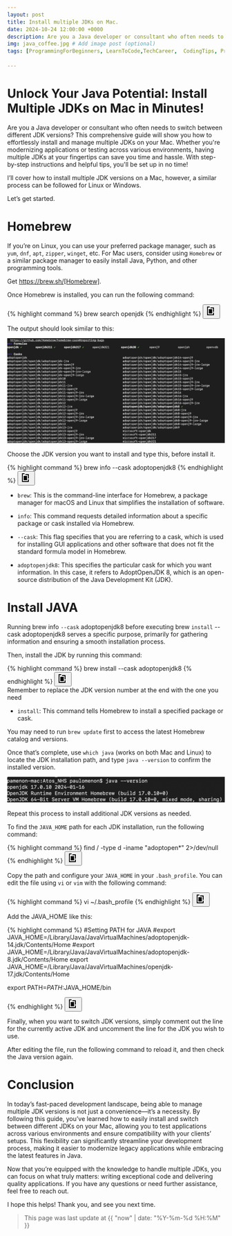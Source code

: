 ```yaml
---
layout: post
title: Install multiple JDKs on Mac.
date: 2024-10-24 12:00:00 +0000
description: Are you a Java developer or consultant who often needs to switch between different JDK versions? This comprehensive guide will show you how to effortlessly install and manage multiple JDKs on your Mac. Whether you're modernizing applications or testing across various environments, having multiple JDKs at your fingertips can save you time and hassle. With step-by-step instructions and helpful tips, you'll be set up in no time! # Add post description (optional)
img: java_coffee.jpg # Add image post (optional)
tags: [ProgrammingForBeginners, LearnToCode,TechCareer,  CodingTips, Programming, ProblemSolving, Python] # add tag

---
```

# Unlock Your Java Potential: Install Multiple JDKs on Mac in Minutes!

Are you a Java developer or consultant who often needs to switch between different JDK versions? This comprehensive guide will show you how to effortlessly install and manage multiple JDKs on your Mac. Whether you're modernizing applications or testing across various environments, having multiple JDKs at your fingertips can save you time and hassle. With step-by-step instructions and helpful tips, you'll be set up in no time!

I’ll cover how to install multiple JDK versions on a Mac, however, a similar process can be followed for Linux or Windows.

Let’s get started.

# Homebrew
If you’re on Linux, you can use your preferred package manager, such as `yum`, `dnf`, `apt`, `zipper`, `winget`, etc. For Mac users, consider using `Homebrew` or a similar package manager to easily install Java, Python, and other programming tools.

Get https://brew.sh/[Homebrew].

Once Homebrew is installed, you can run the following command:
<div class="code-snippet">
  <div class="highlight">
{% highlight command %}
brew search openjdk
{% endhighlight %}
<button class="copy-button" onclick="copyCode(this)" title="Copy to Clipboard"><svg xmlns="http://www.w3.org/2000/svg" viewBox="0 0 24 24" width="24" height="24"><path d="M 8 2 L 8 4 L 4 4 L 4 20 L 16 20 L 16 16 L 18 16 L 18 22 L 2 22 L 2 2 Z M 10 4 L 18 4 L 18 14 L 16 14 L 16 6 L 10 6 Z M 6 8 L 14 8 L 14 18 L 6 18 Z M 10 10 L 12 10 L 12 16 L 10 16 Z"></path></svg></button>
 </div>
</div>

The output should look similar to this:

![image](../assets/img/brew_search.png)

Choose the JDK version you want to install and type this, before install it.

<div class="code-snippet">
  <div class="highlight">
{% highlight command %}
brew info --cask adoptopenjdk8
{% endhighlight %}
<button class="copy-button" onclick="copyCode(this)" title="Copy to Clipboard"><svg xmlns="http://www.w3.org/2000/svg" viewBox="0 0 24 24" width="24" height="24"><path d="M 8 2 L 8 4 L 4 4 L 4 20 L 16 20 L 16 16 L 18 16 L 18 22 L 2 22 L 2 2 Z M 10 4 L 18 4 L 18 14 L 16 14 L 16 6 L 10 6 Z M 6 8 L 14 8 L 14 18 L 6 18 Z M 10 10 L 12 10 L 12 16 L 10 16 Z"></path></svg></button>
 </div>
</div>

* `brew`: This is the command-line interface for Homebrew, a package manager for macOS and Linux that simplifies the installation of software.

* `info`: This command requests detailed information about a specific package or cask installed via Homebrew.

* `--cask`: This flag specifies that you are referring to a cask, which is used for installing GUI applications and other software that does not fit the standard formula model in Homebrew.

* `adoptopenjdk8`: This specifies the particular cask for which you want information. In this case, it refers to AdoptOpenJDK 8, which is an open-source distribution of the Java Development Kit (JDK).



# Install JAVA

Running brew info `--cask` adoptopenjdk8 before executing brew `install` --cask adoptopenjdk8 serves a specific purpose, primarily for gathering information and ensuring a smooth installation process.

Then, install the JDK by running this command:

<div class="code-snippet">
  <div class="highlight">
{% highlight command %}
brew install --cask  adoptopenjdk8
{% endhighlight %}
<button class="copy-button" onclick="copyCode(this)" title="Copy to Clipboard"><svg xmlns="http://www.w3.org/2000/svg" viewBox="0 0 24 24" width="24" height="24"><path d="M 8 2 L 8 4 L 4 4 L 4 20 L 16 20 L 16 16 L 18 16 L 18 22 L 2 22 L 2 2 Z M 10 4 L 18 4 L 18 14 L 16 14 L 16 6 L 10 6 Z M 6 8 L 14 8 L 14 18 L 6 18 Z M 10 10 L 12 10 L 12 16 L 10 16 Z"></path></svg></button>
 </div>
</div>
Remember to replace the JDK version number at the end with the one you need

*  `install`: This command tells Homebrew to install a specified package or cask.

You may need to run `brew update` first to access the latest Homebrew catalog and versions.

Once that’s complete, use `which java` (works on both Mac and Linux) to locate the JDK installation path, and type `java --version` to confirm the installed version.

![image](../assets/img/java_version.png)


Repeat this process to install additional JDK versions as needed.

To find the `JAVA_HOME` path for each JDK installation, run the following command:

<div class="code-snippet">
  <div class="highlight">
{% highlight command %}
find / -type d -iname "adoptopen*" 2>/dev/null
{% endhighlight %}
<button class="copy-button" onclick="copyCode(this)" title="Copy to Clipboard"><svg xmlns="http://www.w3.org/2000/svg" viewBox="0 0 24 24" width="24" height="24"><path d="M 8 2 L 8 4 L 4 4 L 4 20 L 16 20 L 16 16 L 18 16 L 18 22 L 2 22 L 2 2 Z M 10 4 L 18 4 L 18 14 L 16 14 L 16 6 L 10 6 Z M 6 8 L 14 8 L 14 18 L 6 18 Z M 10 10 L 12 10 L 12 16 L 10 16 Z"></path></svg></button>
 </div>
</div>

Copy the path and configure your `JAVA_HOME` in your `.bash_profile`. You can edit the file using `vi` or `vim` with the following command:

<div class="code-snippet">
  <div class="highlight">
{% highlight command %}
vi ~/.bash_profile
{% endhighlight %}
<button class="copy-button" onclick="copyCode(this)" title="Copy to Clipboard"><svg xmlns="http://www.w3.org/2000/svg" viewBox="0 0 24 24" width="24" height="24"><path d="M 8 2 L 8 4 L 4 4 L 4 20 L 16 20 L 16 16 L 18 16 L 18 22 L 2 22 L 2 2 Z M 10 4 L 18 4 L 18 14 L 16 14 L 16 6 L 10 6 Z M 6 8 L 14 8 L 14 18 L 6 18 Z M 10 10 L 12 10 L 12 16 L 10 16 Z"></path></svg></button>
 </div>
</div>

Add the JAVA_HOME like this:


<div class="code-snippet">
  <div class="highlight">
{% highlight command %}
#Setting PATH for JAVA
#export JAVA_HOME=/Library/Java/JavaVirtualMachines/adoptopenjdk-14.jdk/Contents/Home
#export JAVA_HOME=/Library/Java/JavaVirtualMachines/adoptopenjdk-8.jdk/Contents/Home
export JAVA_HOME=/Library/Java/JavaVirtualMachines/openjdk-17.jdk/Contents/Home

export PATH=$PATH:$JAVA_HOME/bin

{% endhighlight %}
<button class="copy-button" onclick="copyCode(this)" title="Copy to Clipboard"><svg xmlns="http://www.w3.org/2000/svg" viewBox="0 0 24 24" width="24" height="24"><path d="M 8 2 L 8 4 L 4 4 L 4 20 L 16 20 L 16 16 L 18 16 L 18 22 L 2 22 L 2 2 Z M 10 4 L 18 4 L 18 14 L 16 14 L 16 6 L 10 6 Z M 6 8 L 14 8 L 14 18 L 6 18 Z M 10 10 L 12 10 L 12 16 L 10 16 Z"></path></svg></button>
 </div>
</div>

Finally, when you want to switch JDK versions, simply comment out the line for the currently active JDK and uncomment the line for the JDK you wish to use.

After editing the file, run the following command to reload it, and then check the Java version again.

# Conclusion

In today’s fast-paced development landscape, being able to manage multiple JDK versions is not just a convenience—it’s a necessity. By following this guide, you’ve learned how to easily install and switch between different JDKs on your Mac, allowing you to test applications across various environments and ensure compatibility with your clients’ setups. This flexibility can significantly streamline your development process, making it easier to modernize legacy applications while embracing the latest features in Java.

Now that you’re equipped with the knowledge to handle multiple JDKs, you can focus on what truly matters: writing exceptional code and delivering quality applications. If you have any questions or need further assistance, feel free to reach out.

I hope this helps! Thank you, and see you next time.


>This page was last update at {{ "now" | date: "%Y-%m-%d %H:%M" }} 


